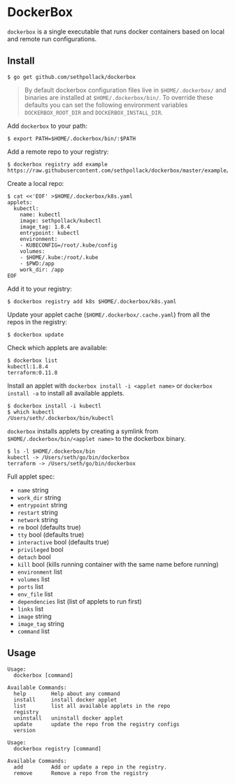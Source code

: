 # DockerBox

`dockerbox` is a single executable that runs docker containers based on local and remote run configurations.

## Install

```
$ go get github.com/sethpollack/dockerbox
```

> By default dockerbox configuration files live in `$HOME/.dockerbox/` and binaries are installed at `$HOME/.dockerbox/bin/`. To override these defaults you can set the following environment variables `DOCKERBOX_ROOT_DIR` and `DOCKERBOX_INSTALL_DIR`.


Add `dockerbox` to your path:

```
$ export PATH=$HOME/.dockerbox/bin/:$PATH
```

Add a remote repo to your registry:

```
$ dockerbox registry add example https://raw.githubusercontent.com/sethpollack/dockerbox/master/example/example.yaml
```

Create a local repo:

```
$ cat <<'EOF' >$HOME/.dockerbox/k8s.yaml
applets:
  kubectl:
    name: kubectl
    image: sethpollack/kubectl
    image_tag: 1.8.4
    entrypoint: kubectl
    environment:
    - KUBECONFIG=/root/.kube/config
    volumes:
    - $HOME/.kube:/root/.kube
    - $PWD:/app
    work_dir: /app
EOF
```

Add it to your registry:

```
$ dockerbox registry add k8s $HOME/.dockerbox/k8s.yaml
```

Update your applet cache (`$HOME/.dockerbox/.cache.yaml`) from all the repos in the registry:

```
$ dockerbox update
```

Check which applets are available:

```
$ dockerbox list
kubectl:1.8.4
terraform:0.11.8
```

Install an applet with `dockerbox install -i <applet name>` or `dockerbox install -a` to install all available applets.

```
$ dockerbox install -i kubectl
$ which kubectl
/Users/seth/.dockerbox/bin/kubectl
```

`dockerbox` installs applets by creating a symlink from `$HOME/.dockerbox/bin/<applet name>` to the dockerbox binary.

```
$ ls -l $HOME/.dockerbox/bin
kubectl -> /Users/seth/go/bin/dockerbox
terraform -> /Users/seth/go/bin/dockerbox
```

Full applet spec:

- `name` string
- `work_dir` string
- `entrypoint` string
- `restart` string
- `network` string
- `rm` bool (defaults true)
- `tty` bool (defaults true)
- `interactive` bool (defaults true)
- `privileged` bool
- `detach` bool
- `kill` bool (kills running container with the same name before running)
- `environment` list
- `volumes` list
- `ports` list
- `env_file` list
- `dependencies` list (list of applets to run first)
- `links` list
- `image` string
- `image_tag` string
- `command` list

## Usage
```
Usage:
  dockerbox [command]

Available Commands:
  help        Help about any command
  install     install docker applet
  list        list all available applets in the repo
  registry
  uninstall   uninstall docker applet
  update      update the repo from the registry configs
  version
```
```
Usage:
  dockerbox registry [command]

Available Commands:
  add         Add or update a repo in the registry.
  remove      Remove a repo from the registry
```
